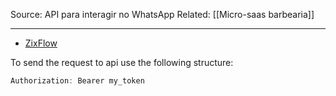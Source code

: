 Source: API para interagir no WhatsApp
Related: [[Micro-saas barbearia]]

---

- [ZixFlow](https://app.zixflow.com/home)

To send the request to api use the following structure:

```js
Authorization: Bearer my_token
```

